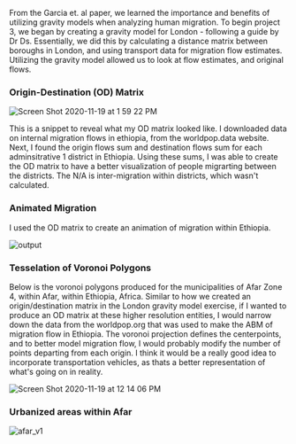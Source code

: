 
From the Garcia et. al paper, we learned the importance and benefits of utilizing gravity models when analyzing human migration. To begin project 3, we began by creating a gravity model for London - following a guide by Dr Ds. Essentially, we did this by calculating a distance matrix between boroughs in London, and using transport data for migration flow estimates. Utilizing the gravity model allowed us to look at flow estimates, and original flows. 



### Origin-Destination (OD) Matrix 

![Screen Shot 2020-11-19 at 1 59 22 PM](https://user-images.githubusercontent.com/60228374/99711229-88cffa80-2a6f-11eb-8871-fc9f86775c19.png)

This is a snippet to reveal what my OD matrix looked like. I downloaded data on internal migration flows in ethiopia, from the worldpop.data website. Next, I found the origin flows sum and destination flows sum for each adminsitrative 1 district in Ethiopia. Using these sums, I was able to create the OD matrix to have a better visualization of people migrarting between the districts. The N/A is inter-migration within districts, which wasn't calculated. 

### Animated Migration

I used the OD matrix to create an animation of migration within Ethiopia. 

![output](https://user-images.githubusercontent.com/60228374/99711899-58d52700-2a70-11eb-9236-48c97e181717.gif)

### Tesselation of Voronoi Polygons

Below is the voronoi polygons produced for the municipalities of Afar Zone 4, within Afar, within Ethiopia, Africa. Similar to how we created an origin/destination matrix in the London gravity model exercise, if I wanted to produce an OD matrix at these higher resolution entities, I would narrow down the data from the worldpop.org that was used to make the ABM of migration flow in Ethiopia. The voronoi projection defines the centerpoints, and to better model migration flow, I would probably modify the number of points departing from each origin. I think it would be a really good idea to incorporate transportation vehicles, as thats a better representation of what's going on in reality. 

![Screen Shot 2020-11-19 at 12 14 06 PM](https://user-images.githubusercontent.com/60228374/99712456-152eed00-2a71-11eb-90b9-7a609f64d14f.png)

### Urbanized areas within Afar
![afar_v1](https://user-images.githubusercontent.com/60228374/99712887-a8682280-2a71-11eb-971b-cac830904d74.png)
